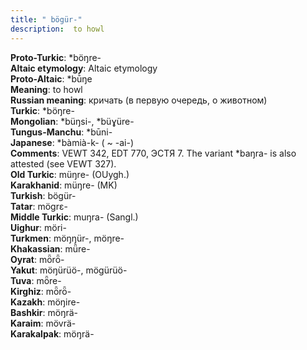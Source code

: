 ```yaml
---
title: " bögür-"
description:  to howl
---
```


<strong>Proto-Turkic</strong>:  *böŋre-<br>
<strong>Altaic etymology</strong>:  Altaic etymology<br>
<strong> Proto-Altaic</strong>:  *bū̀ŋe<br>
<strong>Meaning</strong>:  to howl<br>
<strong>Russian meaning</strong>:  кричать (в первую очередь, о животном)<br>
<strong>Turkic</strong>:  *böŋre-<br>
<strong>Mongolian</strong>:  *büŋsi-, *büɣüre-<br>
<strong>Tungus-Manchu</strong>:  *būni-<br>
<strong>Japanese</strong>:  *bàmià-k- ( ~ -ai-)<br>
<strong>Comments</strong>:  VEWT 342, EDT 770, ЭСТЯ 7. The variant *baŋra- is also attested (see VEWT 327).<br>
<strong>Old Turkic</strong>:  müŋre- (OUygh.)<br>
<strong>Karakhanid</strong>:  müŋre- (MK)<br>
<strong>Turkish</strong>:  bögür-<br>
<strong>Tatar</strong>:  mögrɛ-<br>
<strong>Middle Turkic</strong>:  muŋra- (Sangl.)<br>
<strong>Uighur</strong>:  möri-<br>
<strong>Turkmen</strong>:  möŋŋür-, möŋre-<br>
<strong>Khakassian</strong>:  mǖre-<br>
<strong>Oyrat</strong>:  mȫrȫ-<br>
<strong>Yakut</strong>:  möŋürüö-, mögürüö-<br>
<strong>Tuva</strong>:  mȫre-<br>
<strong>Kirghiz</strong>:  mȫrȫ-<br>
<strong>Kazakh</strong>:  möŋire-<br>
<strong>Bashkir</strong>:  möŋrä-<br>
<strong>Karaim</strong>:  mövrä-<br>
<strong>Karakalpak</strong>:  möŋrä-<br>


